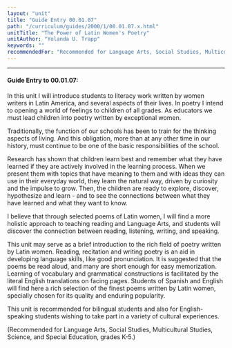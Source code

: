 ```yaml
---
layout: "unit"
title: "Guide Entry 00.01.07"
path: "/curriculum/guides/2000/1/00.01.07.x.html"
unitTitle: "The Power of Latin Women's Poetry"
unitAuthor: "Yolanda U. Trapp"
keywords: ""
recommendedFor: "Recommended for Language Arts, Social Studies, Multicultural Studies, Science, and Special Education, grades K-5."
---
```

<body>
<hr/>
 <h4>
  Guide Entry to 00.01.07:
 </h4>
 In this unit I will introduce students to literacy work written by women writers in Latin America, and several aspects of their lives. In poetry I intend to opening a world of feelings to children of all grades. As educators we must lead children into poetry written by exceptional women.
 <p>
  Traditionally, the function of our schools has been to train for the thinking aspects of living. And this obligation, more than at any other time in our history, must continue to be one of the basic responsibilities of the school.
 </p>
 <p>
  Research has shown that children learn best and remember what they have learned if they are actively involved in the learning process. When we present them with topics that have meaning to them and with ideas they can use in their everyday world, they learn the natural way, driven by curiosity and the impulse to grow. Then, the children are ready to explore, discover, hypothesize and learn - and to see the connections between what they have learned and what they want to know.
 </p>
<p>
  I believe that through selected poems of Latin women, I will find a more holistic approach to teaching reading and Language Arts, and students will discover the connection between reading, listening, writing, and speaking.
 </p>
 <p>
  This unit may serve as a brief introduction to the rich field of poetry written by Latin women. Reading, recitation and writing poetry is an aid in developing language skills, like good pronunciation. It is suggested that the poems be read aloud, and many are short enough for easy memorization. Learning of vocabulary and grammatical constructions is facilitated by the literal English translations on facing pages. Students of Spanish and English will find here a rich selection of the finest poems written by Latin women, specially chosen for its quality and enduring popularity.
 </p>
<p>
  This unit is recommended for bilingual students and also for English-speaking students wishing to take part in a variety of cultural experiences.
 </p>
 <p>
  (Recommended for Language Arts, Social Studies, Multicultural Studies, Science, and Special Education, grades K-5.)
 </p>


</body>